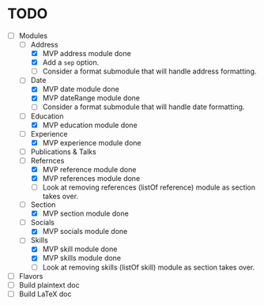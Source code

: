 # TODO

- [ ] Modules
  - [ ] Address
    - [x] MVP address module done
    - [x] Add a `sep` option.
    - [ ] Consider a format submodule that will handle address formatting.
  - [ ] Date
    - [x] MVP date module done
    - [x] MVP dateRange module done
    - [ ] Consider a format submodule that will handle date formatting.
  - [ ] Education
    - [x] MVP education module done
  - [ ] Experience
    - [x] MVP experience module done
  - [ ] Publications & Talks
  - [ ] Refernces
    - [x] MVP reference module done
    - [x] MVP references module done
    - [ ] Look at removing references (listOf reference) module as section takes over.
  - [ ] Section
    - [x] MVP section module done
  - [ ] Socials
    - [x] MVP socials module done
  - [ ] Skills
    - [x] MVP skill module done
    - [x] MVP skills module done
    - [ ] Look at removing skills (listOf skill) module as section takes over.
- [ ] Flavors
- [ ] Build plaintext doc
- [ ] Build LaTeX doc
